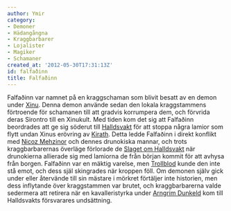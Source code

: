 ```yaml
---
author: Ymir
category:
- Demoner
- Hädangångna
- Kraggbarbarer
- Lojalister
- Magiker
- Schamaner
created_at: '2012-05-30T17:31:13Z'
id: falfaðinn
title: Falfaðinn
---
```

Falfaðinn var namnet på en kraggschaman som blivit besatt av en demon under [Xinu]. Denna demon använde sedan den lokala kraggstammens förtroende för schamanen till att gradvis korrumpera dem, och förvrida deras Sirontro till en Xinukult. Med tiden kom det sig att Falfaðinn beordrades att ge sig söderut till [Halldsvakt] för att stoppa några lamior som flytt undan Xinus erövring av [Kirath]. Detta ledde Falfaðinn i direkt konflikt med [Nicoz Mehzinor] och dennes drunokiska mannar, och trots kraggbarbarernas överläge förlorade de [Slaget om Halldsvakt] när drunokierna allierade sig med lamiorna de från början kommit för att avhysa från borgen. Falfaðinn var en mäktig varelse, men [Trollblod] kunde den inte stå emot, och dess själ skingrades när kroppen föll. Om demonen själv gick under eller återvände till sin mästare i mörkret förtäljer inte historien, men dess inflytande över kraggstammen var brutet, och kraggbarbarerna valde sedermera att retirera när en kavalleristyrka under [Arngrim Dunkeld] kom till Halldsvakts försvarares undsättning.

  [Xinu]: Xinu
  [Halldsvakt]: Halldsvakt
  [Kirath]: Kiraths_fallna_marker
  [Nicoz Mehzinor]: Nicoz_Mehzinor
  [Slaget om Halldsvakt]: Slaget_om_Halldsvakt
  [Trollblod]: Trollblod
  [Arngrim Dunkeld]: Arngrim_Dunkeld